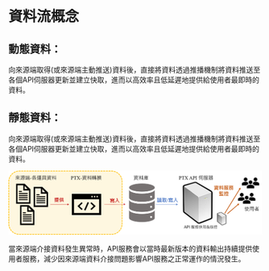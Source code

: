 # 資料流概念

## 動態資料：

向來源端取得\(或來源端主動推送\)資料後，直接將資料透過推播機制將資料推送至各個API伺服器更新並建立快取，進而以高效率且低延遲地提供給使用者最即時的資料。

## 靜態資料：

向來源端取得\(或來源端主動推送\)資料後，直接將資料透過推播機制將資料推送至各個API伺服器更新並建立快取，進而以高效率且低延遲地提供給使用者最即時的資料。

![](../.gitbook/assets/ptx-zi-liao-liu-gai-nian-tu.png)

當來源端介接資料發生異常時，API服務會以當時最新版本的資料輸出持續提供使用者服務，減少因來源端資料介接問題影響API服務之正常運作的情況發生。



